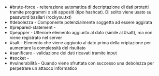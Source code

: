 - #brute-force - reiterazione automatica di decriptazione di dati protetti tramite programmi o siti appositi (tipo hashcat). Di solito viene usato su password basilari (rockyou.txt)
- #debolezza - Componente potenzialmente soggetta ad essere aggirata
- #prepared-statement - 
- #peppper - Ulteriore elemento aggiunto al dato (simile al #salt), ma non viene registrato nel server
- #salt - Elemento che viene aggiunto al dato prima della criptazione per aumentare la complessità del risultato
- #sanificare - validazione dei dati ricavati tramite input
- #socket - 
- #vulnerabilità - Quando viene sfruttata con successo una debolezza per perpetrare un attacco informatico

